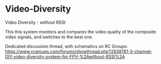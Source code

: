 # Video-Diversity
Video Diversity - *without RSSI*

This this system monitors and compares the video quality of the composite video signals, and switches to the best one.

Dedicated discussion thread, with schematics on RC Groups: https://www.rcgroups.com/forums/showthread.php?2839781-3-channel-DIY-video-diversity-system-for-FPV-%2Awithout-RSSI%2A
